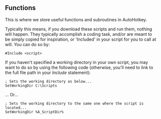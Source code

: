 ## Functions
This is where we store useful functions and subroutines in AutoHotkey. 

Typically this means, if you download these scripts and run them, nothing will happen. They typically accomplish a coding task, and/or are meant to be simply copied for inspiration, or 'Included' in your script for you to call at will. You can do so by:

~~~~
#Include <script>
~~~~

If you haven't specified a working directory in your own script, you may want to do so by using the following code (otherwise, you'll need to link to the full file path in your _Include_ statement):
~~~~
; Sets the working directory as below...
SetWorkingDir C:\Scripts
~~~~
... Or...
~~~~
; Sets the working directory to the same one where the script is located...
SetWorkingDir %A_ScriptDir%
~~~~
